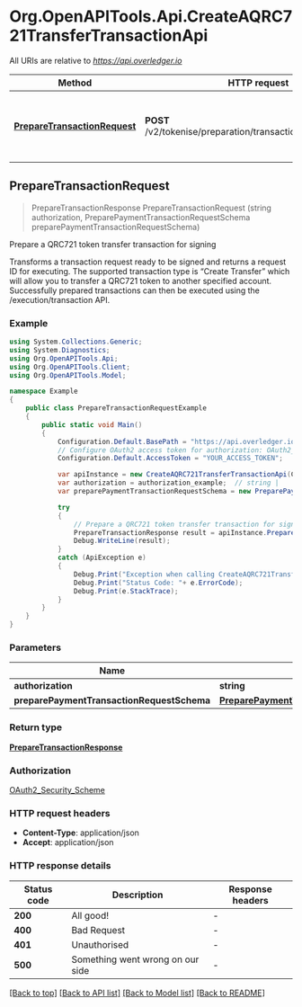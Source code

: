 # Org.OpenAPITools.Api.CreateAQRC721TransferTransactionApi

All URIs are relative to *https://api.overledger.io*

Method | HTTP request | Description
------------- | ------------- | -------------
[**PrepareTransactionRequest**](CreateAQRC721TransferTransactionApi.md#preparetransactionrequest) | **POST** /v2/tokenise/preparation/transaction/qrc721/transfer | Prepare a QRC721 token transfer transaction for signing



## PrepareTransactionRequest

> PrepareTransactionResponse PrepareTransactionRequest (string authorization, PreparePaymentTransactionRequestSchema preparePaymentTransactionRequestSchema)

Prepare a QRC721 token transfer transaction for signing

Transforms a transaction request ready to be signed and returns a request ID for executing. The supported transaction type is “Create Transfer” which will allow you to transfer a QRC721 token to another specified account. Successfully prepared transactions can then be executed using the /execution/transaction API.

### Example

```csharp
using System.Collections.Generic;
using System.Diagnostics;
using Org.OpenAPITools.Api;
using Org.OpenAPITools.Client;
using Org.OpenAPITools.Model;

namespace Example
{
    public class PrepareTransactionRequestExample
    {
        public static void Main()
        {
            Configuration.Default.BasePath = "https://api.overledger.io";
            // Configure OAuth2 access token for authorization: OAuth2_Security_Scheme
            Configuration.Default.AccessToken = "YOUR_ACCESS_TOKEN";

            var apiInstance = new CreateAQRC721TransferTransactionApi(Configuration.Default);
            var authorization = authorization_example;  // string | 
            var preparePaymentTransactionRequestSchema = new PreparePaymentTransactionRequestSchema(); // PreparePaymentTransactionRequestSchema | 

            try
            {
                // Prepare a QRC721 token transfer transaction for signing
                PrepareTransactionResponse result = apiInstance.PrepareTransactionRequest(authorization, preparePaymentTransactionRequestSchema);
                Debug.WriteLine(result);
            }
            catch (ApiException e)
            {
                Debug.Print("Exception when calling CreateAQRC721TransferTransactionApi.PrepareTransactionRequest: " + e.Message );
                Debug.Print("Status Code: "+ e.ErrorCode);
                Debug.Print(e.StackTrace);
            }
        }
    }
}
```

### Parameters


Name | Type | Description  | Notes
------------- | ------------- | ------------- | -------------
 **authorization** | **string**|  | 
 **preparePaymentTransactionRequestSchema** | [**PreparePaymentTransactionRequestSchema**](PreparePaymentTransactionRequestSchema.md)|  | 

### Return type

[**PrepareTransactionResponse**](PrepareTransactionResponse.md)

### Authorization

[OAuth2_Security_Scheme](../README.md#OAuth2_Security_Scheme)

### HTTP request headers

- **Content-Type**: application/json
- **Accept**: application/json


### HTTP response details
| Status code | Description | Response headers |
|-------------|-------------|------------------|
| **200** | All good! |  -  |
| **400** | Bad Request |  -  |
| **401** | Unauthorised |  -  |
| **500** | Something went wrong on our side |  -  |

[[Back to top]](#)
[[Back to API list]](../README.md#documentation-for-api-endpoints)
[[Back to Model list]](../README.md#documentation-for-models)
[[Back to README]](../README.md)

